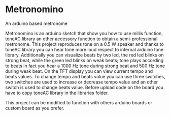 # Metronomino
An arduino based metronome

Metronomino is an arduino sketch that show you how to use millis function, toneAC library an other accessory function to obtain a 
semi-professional metronome. This project reproduces tone on a 0.5 W speaker and thanks to toneAC library you can hear tone
more loud respect to internal arduino tone library.
Additionally you can visualize beats by two led, the red led blinks on strong beat, while the green led blinks on weak beats; tone plays 
according to beats in fact you hear a 1000 Hz tone during strong beat and 500 Hz tone during weak beat.
On the TFT display you can view current tempo and beats values.
To change tempo and beats value you can use three switches, two switches are used to increase or decrease tempo value and an other switch is used 
to change beats value.
Before upload code on the board you have to copy toneAC library in the libraries folder.

This project can be modified to function with others arduino boards or custom board as you prefer.
